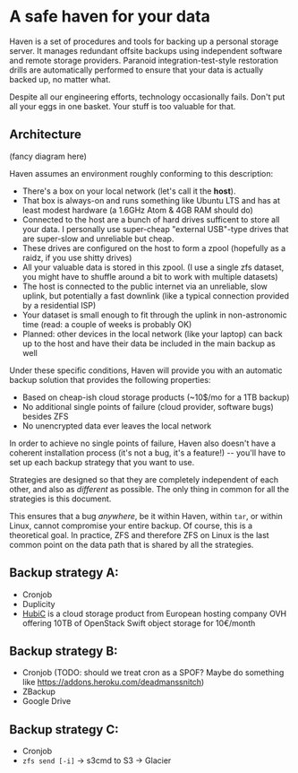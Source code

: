 # A safe haven for your data
Haven is a set of procedures and tools for backing up a personal storage
server. It manages redundant offsite backups using independent software and
remote storage providers. Paranoid integration-test-style restoration drills
are automatically performed to ensure that your data is actually backed up, no
matter what.

Despite all our engineering efforts, technology occasionally fails. Don't put
all your eggs in one basket. Your stuff is too valuable for that.

## Architecture

(fancy diagram here)

Haven assumes an environment roughly conforming to this description:
- There's a box on your local network (let's call it the **host**).
- That box is always-on and runs something like Ubuntu LTS and has at least
  modest hardware (a 1.6GHz Atom & 4GB RAM should do)
- Connected to the host are a bunch of hard drives sufficent to store all your
  data. I personally use super-cheap "external USB"-type drives that are
  super-slow and unreliable but cheap.
- These drives are configured on the host to form a zpool (hopefully as a
  raidz, if you use shitty drives)
- All your valuable data is stored in this zpool. (I use a single zfs dataset,
  you might have to shuffle around a bit to work with multiple datasets)
- The host is connected to the public internet via an unreliable, slow uplink,
  but potentially a fast downlink (like a typical connection provided by a
  residential ISP)
- Your dataset is small enough to fit through the uplink in non-astronomic
  time (read: a couple of weeks is probably OK)
- Planned: other devices in the local network (like your laptop) can back up
  to the host and have their data be included in the main backup as well

Under these specific conditions, Haven will provide you with an automatic
backup solution that provides the following properties:
- Based on cheap-ish cloud storage products (~10$/mo for a 1TB backup)
- No additional single points of failure (cloud provider, software bugs)
  besides ZFS
- No unencrypted data ever leaves the local network

In order to achieve no single points of failure, Haven also doesn't have a
coherent installation process (it's not a bug, it's a feature!) -- you'll have
to set up each backup strategy that you want to use.

Strategies are designed so that they are completely independent of each other,
and also as *different* as possible. The only thing in common for all the strategies
is this document.

This ensures that a bug *anywhere*, be it within Haven, within `tar`, or
within Linux, cannot compromise your entire backup. Of course, this is a
theoretical goal. In practice, ZFS and therefore ZFS on Linux is the last
common point on the data path that is shared by all the strategies.


## Backup strategy A:
- Cronjob
- Duplicity
- [HubiC](https://hubic.com/en/offers/) is a cloud storage product from
  European hosting company OVH offering 10TB of OpenStack Swift object storage
  for 10€/month

## Backup strategy B:
- Cronjob (TODO: should we treat cron as a SPOF? Maybe do something like
  https://addons.heroku.com/deadmanssnitch)
- ZBackup
- Google Drive

## Backup strategy C:
- Cronjob
- `zfs send [-i]` -> s3cmd to S3 -> Glacier
